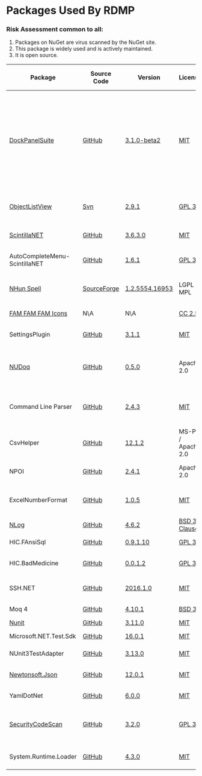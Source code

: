 

# Packages Used By RDMP

### Risk Assessment common to all:
1. Packages on NuGet are virus scanned by the NuGet site.
2. This package is widely used and is actively maintained.
3. It is open source.

| Package | Source Code | Version | License | Purpose | Additional Risk Assessment |
| ------- | ------------| --------| ------- | ------- | -------------------------- |
| [DockPanelSuite](http://dockpanelsuite.com/) | [GitHub](https://github.com/dockpanelsuite/dockpanelsuite) | [3.1.0-beta2](https://www.nuget.org/packages/DockPanelSuite/3.1.0-beta2) | [MIT](https://opensource.org/licenses/MIT)  | Provides Window layout and docking for RDMP. | There are no powershell initialization files in the package which can be run by the NuGet installer. The "beta2" pre-release was chosen because... |
| [ObjectListView](http://objectlistview.sourceforge.net/cs/index.html) | [Svn](http://objectlistview.sourceforge.net/cs/download.html#bleeding-edge-source) | [2.9.1](https://www.nuget.org/packages/ObjectListView.Official/2.9.1) | [GPL 3.0](https://www.gnu.org/licenses/gpl-3.0.html) | Provides tree layout for user interfaces in main client application |
| [ScintillaNET](https://www.scintilla.org/) | [GitHub](https://github.com/jacobslusser/ScintillaNET) | [3.6.3.0](https://www.nuget.org/packages/jacobslusser.ScintillaNET/3.6.3) | [MIT](https://opensource.org/licenses/MIT) | Provides text editor component with highlighting etc |
| AutoCompleteMenu-ScintillaNET | [GitHub](https://github.com/Ahmad45123/AutoCompleteMenu-ScintillaNET) | [1.6.1](https://www.nuget.org/packages/AutoCompleteMenu-ScintillaNET/1.6.1) | [GPL 3.0](https://www.gnu.org/licenses/gpl-3.0.html) | Adds autocomplete to ScintillaNET text editor|
| [NHun Spell](http://www.crawler-lib.net/nhunspell) | [SourceForge](https://sourceforge.net/p/nhunspell/code/ci/default/tree/) | [1.2.5554.16953](https://www.nuget.org/packages/NHunspell/1.2.5554.16953) | LGPL / MPL  | Adds spell check support to ScintillaNET text editor |
| [FAM FAM FAM Icons](http://www.famfamfam.com/lab/icons/silk/) | N\A | N\A | [CC 2.5](https://creativecommons.org/licenses/by/2.5/) | Icons for user interfaces |
| SettingsPlugin | [GitHub](https://github.com/jamesmontemagno/SettingsPlugin)| [3.1.1](https://www.nuget.org/packages/Xam.Plugins.Settings/3.1.1) | [MIT](https://opensource.org/licenses/MIT)| Read/Write user settings for main client application |
| [NUDoq](http://www.cazzulino.com/NuDoq) |[GitHub](https://github.com/kzu/NuDoq) | [0.5.0](https://www.nuget.org/packages/NuDoc/0.5.0) | Apache 2.0 | Read xmldoc files for auto generated user help system in main client application |
| Command Line Parser | [GitHub](https://github.com/commandlineparser/commandline) | [2.4.3](https://www.nuget.org/packages/CommandLineParser/2.4.3) | [MIT](https://opensource.org/licenses/MIT) | Allows command line arguments for main client application and CLI executables |
| CsvHelper | [GitHub](https://github.com/JoshClose/CsvHelper) | [12.1.2](https://www.nuget.org/packages/CsvHelper/12.1.2) | MS-PL / Apache 2.0 | Enables reading/writing CSV files |
| NPOI | [GitHub](https://github.com/tonyqus/npoi) | [2.4.1](https://www.nuget.org/packages/NPOI/2.4.1) | Apache 2.0 | Enables reading/writing Microsoft Excel files |
| ExcelNumberFormat | [GitHub](https://github.com/andersnm/ExcelNumberFormat) | [1.0.5](https://www.nuget.org/packages/ExcelNumberFormat/1.0.5) |[MIT](https://opensource.org/licenses/MIT)  | Handles translating number formats from Excel formats into usable values | |
| [NLog](https://nlog-project.org/) | [GitHub](https://github.com/NLog/NLog) | [4.6.2](https://www.nuget.org/packages/NLog/4.6.5) | [BSD 3-Clause](https://github.com/NLog/NLog/blob/dev/LICENSE.txt) | Flexible user configurable logging | |
| HIC.FAnsiSql |[GitHub](https://github.com/HicServices/FAnsiSql) | [0.9.1.10](https://www.nuget.org/packages/HIC.FansiSql/0.9.1.10) | [GPL 3.0](https://www.gnu.org/licenses/gpl-3.0.html) | DBMS abstraction layer |
| HIC.BadMedicine | [GitHub](https://github.com/HicServices/BadMedicine) | [0.0.1.2](https://www.nuget.org/packages/HIC.BadMedicine/0.0.1.2) | [GPL 3.0](https://www.gnu.org/licenses/gpl-3.0.html) | Generate Test Datasets for tests/exericses |
| SSH.NET  | [GitHub](https://github.com/sshnet/SSH.NET)  | [2016.1.0](https://www.nuget.org/packages/SSH.NET/2016.1.0) | [MIT](https://github.com/sshnet/SSH.NET/blob/develop/LICENSE) | Enables fetching files from SFTP servers |
| Moq 4 | [GitHub](https://github.com/moq/moq4) | [4.10.1](https://www.nuget.org/packages/Moq/4.10.1) |[BSD 3](https://github.com/moq/moq4/blob/master/License.txt)  | Mock objects during unit testing |
| [Nunit](https://nunit.org/) |[GitHub](https://github.com/nunit/nunit) | [3.11.0](https://www.nuget.org/packages/NUnit/3.11.0) | [MIT](https://opensource.org/licenses/MIT) | Unit testing |
| Microsoft.NET.Test.Sdk | [GitHub](https://github.com/microsoft/vstest/) | [16.0.1](https://www.nuget.org/packages/Microsoft.NET.Test.Sdk/16.0.1) | [MIT](https://opensource.org/licenses/MIT) | Required for running tests| |
| NUnit3TestAdapter | [GitHub](https://github.com/nunit/nunit3-vs-adapter)| [3.13.0](https://www.nuget.org/packages/NUnit3TestAdapter/3.13.0) | [MIT](https://opensource.org/licenses/MIT) | Run unit tests from within Visual Studio |
| [Newtonsoft.Json](https://www.newtonsoft.com/json) | [GitHub](https://github.com/JamesNK/Newtonsoft.Json) | [12.0.1](https://www.nuget.org/packages/Newtonsoft.Json/12.0.1) | [MIT](https://opensource.org/licenses/MIT) | Serialization of objects for sharing/transmission |
| YamlDotNet | [GitHub](https://github.com/aaubry/YamlDotNet)  | [6.0.0](https://www.nuget.org/packages/YamlDotNet/6.0.0) | [MIT](https://opensource.org/licenses/MIT) |Loading configuration files|
| [SecurityCodeScan](https://security-code-scan.github.io/) | [GitHub](https://github.com/security-code-scan/security-code-scan) | [3.2.0](https://www.nuget.org/packages/SecurityCodeScan/3.2.0) | [GPL 3.0](https://www.gnu.org/licenses/gpl-3.0.html)| Performs static build time analysis for vulnerabilities in the codebase (e.g. Sql injection)| |
| System.Runtime.Loader | [GitHub](https://github.com/dotnet/corefx) | [4.3.0](https://www.nuget.org/packages/System.Runtime.Loader/4.3.0) |[MIT](https://opensource.org/licenses/MIT)  | Allows loading assemblies in dot net core| |
